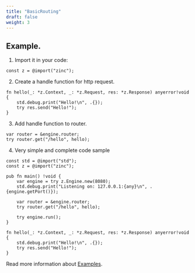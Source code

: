 ```yaml
---
title: "BasicRouting"
draft: false
weight: 3
---
```


## Example.

1. Import it in your code:
```zig
const z = @import("zinc");
```

2. Create a handle function for http request.
```zig
fn hello(_: *z.Context, _: *z.Request, res: *z.Response) anyerror!void {
    std.debug.print("Hello!\n", .{});
    try res.send("Hello!");
}
```

3. Add handle function to router.
```zig
var router = &engine.router;
try router.get("/hello", hello);
```

4. Very simple and complete code sample
```zig
const std = @import("std");
const z = @import("zinc");

pub fn main() !void {
    var engine = try z.Engine.new(8080);
    std.debug.print("Listening on: 127.0.0.1:{any}\n", .{engine.getPort()});

    var router = &engine.router;
    try router.get("/hello", hello);

    try engine.run();
}

fn hello(_: *z.Context, _: *z.Request, res: *z.Response) anyerror!void {
    std.debug.print("Hello!\n", .{});
    try res.send("Hello!");
}
```

Read more information about [Examples](https://github.com/zon-dev/zinc-examples).

